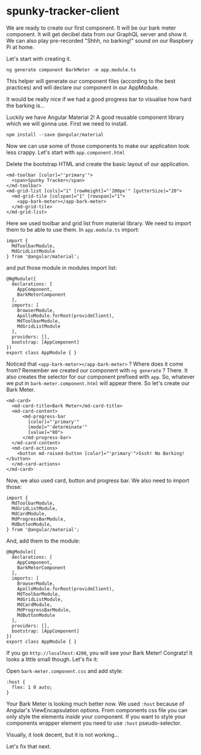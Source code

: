 # spunky-tracker-client

We are ready to create our first component. It will be our bark meter component. It will get decibel data from our GraphQL 
server and show it. We can also play pre-recorded "Shhh, no barking!" sound on our Raspbery Pi at home.

Let's start with creating it. 

`ng generate component BarkMeter -m app.module.ts`

This helper will generate our component files (according to the best practices) and will declare our component
in our AppModule.

It would be really nice if we had a good progress bar to visualise how hard the barking is...

Luckily we have Angular Material 2! A good reusable component library which we will gonna use. First we need to 
install.
 
`npm install --save @angular/material`
 
Now we can use some of those components to make our application look less crappy. Let's start with `app.component.html`
 
Delete the bootstrap HTML and create the basic layout of our application.
  
```
<md-toolbar [color]="'primary'">
  <span>Spunky Tracker</span>
</md-toolbar>
<md-grid-list [cols]="1" [rowHeight]="'200px'" [gutterSize]="20">
  <md-grid-tile [colspan]="1" [rowspan]="1">
    <app-bark-meter></app-bark-meter>
  </md-grid-tile>
</md-grid-list>
```

Here we used toolbar and grid list from material library. We need to import them to be able to use them. In `app.module.ts`
import: 

```
import {
  MdToolbarModule,
  MdGridListModule
} from '@angular/material';
```

and put those module in modules import list:

```
@NgModule({
  declarations: [
    AppComponent,
    BarkMeterComponent
  ],
  imports: [
    BrowserModule,
    ApolloModule.forRoot(provideClient),
    MdToolbarModule,
    MdGridListModule
  ],
  providers: [],
  bootstrap: [AppComponent]
})
export class AppModule { }
```

Noticed that `<app-bark-meter></app-bark-meter>` ? Where does it come from? Remember we created our component with 
`ng generate` ? There. It also creates the selector for our component prefixed with `app`. So, whatever we put in 
`bark-meter.component.html` will appear there. So let's create our Bark Meter.

```
<md-card>
  <md-card-title>Bark Meter</md-card-title>
  <md-card-content>
      <md-progress-bar
        [color]="'primary'"
        [mode]="'determinate'"
        [value]="80">
      </md-progress-bar>
  </md-card-content>
  <md-card-actions>
    <button md-raised-button [color]="'primary'">Sssh! No Barking!</button>
  </md-card-actions>
</md-card>
```

Now, we also used card, button and progress bar. We also need to import those:

```
import {
  MdToolbarModule,
  MdGridListModule,
  MdCardModule,
  MdProgressBarModule, 
  MdButtonModule, 
} from '@angular/material';
```

And, add them to the module:

```
@NgModule({
  declarations: [
    AppComponent,
    BarkMeterComponent
  ],
  imports: [
    BrowserModule,
    ApolloModule.forRoot(provideClient),
    MdToolbarModule,
    MdGridListModule,
    MdCardModule,
    MdProgressBarModule,
    MdButtonModule
  ],
  providers: [],
  bootstrap: [AppComponent]
})
export class AppModule { }
```

If you go `http://localhost:4200`, you will see your Bark Meter! Congratz! It looks a little small though. Let's fix it:

Open `bark-meter.component.css` and add style:

```
:host {
  flex: 1 0 auto;
}
```

Your Bark Meter is looking much better now. We used `:host` because of Angular's ViewEncapsulation options. From components
css file you can only style the elements _inside_ your component. If you want to style your components wrapper element you need
to use `:host` pseudo-selector.

Visually, it look decent, but it is not working...

Let's fix that next.
